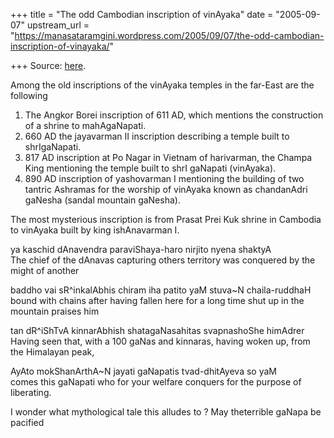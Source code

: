 +++
title = "The odd Cambodian inscription of vinAyaka"
date = "2005-09-07"
upstream_url = "https://manasataramgini.wordpress.com/2005/09/07/the-odd-cambodian-inscription-of-vinayaka/"

+++
Source: [here](https://manasataramgini.wordpress.com/2005/09/07/the-odd-cambodian-inscription-of-vinayaka/).

Among the old inscriptions of the vinAyaka temples in the far-East are
the following  
1) The Angkor Borei inscription of 611 AD, which mentions the
construction of a shrine to mahAgaNapati.  
2) 660 AD the jayavarman II inscription describing a temple built to
shrIgaNapati.  
3) 817 AD inscription at Po Nagar in Vietnam of harivarman, the Champa
King mentioning the temple built to shrI gaNapati (vinAyaka).  
4) 890 AD inscription of yashovarman I mentioning the building of two
tantric Ashramas for the worship of vinAyaka known as chandanAdri
gaNesha (sandal mountain gaNesha).

The most mysterious inscription is from Prasat Prei Kuk shrine in
Cambodia to vinAyaka built by king ishAnavarman I.

ya kaschid dAnavendra paraviShaya-haro nirjito nyena shaktyA  
The chief of the dAnavas capturing others territory was conquered by the
might of another

baddho vai sR^inkalAbhis chiram iha patito yaM stuva\~N chaila-ruddhaH  
bound with chains after having fallen here for a long time shut up in
the mountain praises him

tan dR^iShTvA kinnarAbhish shatagaNasahitas svapnashoShe himAdrer  
Having seen that, with a 100 gaNas and kinnaras, having woken up, from
the Himalayan peak,

AyAto mokShanArthA\~N jayati gaNapatis tvad-dhitAyeva so yaM  
comes this gaNapati who for your welfare conquers for the purpose of
liberating.

I wonder what mythological tale this alludes to ? May theterrible
gaNapa be pacified

